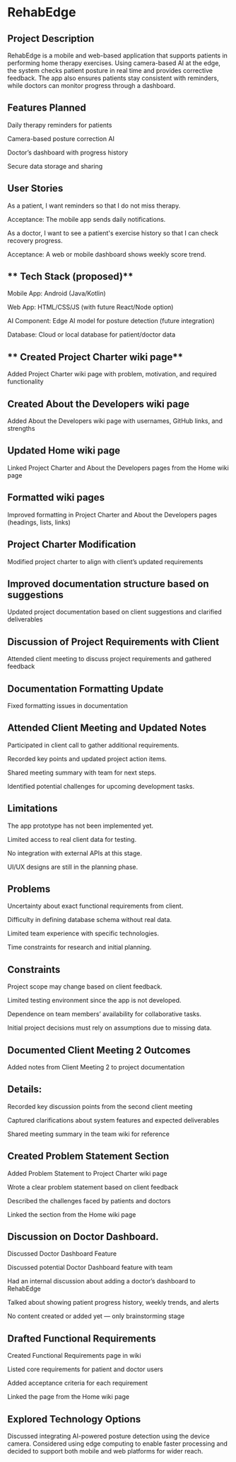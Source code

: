 # RehabEdge
## **Project Description** 

RehabEdge is a mobile and web-based application that supports patients in performing home therapy exercises. Using camera-based AI at the edge, the system checks patient posture in real time and provides corrective feedback. The app also ensures patients stay consistent with reminders, while doctors can monitor progress through a dashboard.

## **Features Planned**

Daily therapy reminders for patients

Camera-based posture correction AI

Doctor’s dashboard with progress history

Secure data storage and sharing

## **User Stories**

As a patient, I want reminders so that I do not miss therapy.

 Acceptance: The mobile app sends daily notifications.

As a doctor, I want to see a patient's exercise history so that I can check recovery progress.

Acceptance: A web or mobile dashboard shows weekly score trend.

## ** Tech Stack (proposed)**

Mobile App: Android (Java/Kotlin)

Web App: HTML/CSS/JS (with future React/Node option)

AI Component: Edge AI model for posture detection (future integration)

Database: Cloud or local database for patient/doctor data

## ** Created Project Charter wiki page**

Added Project Charter wiki page with problem, motivation, and required functionality

## Created About the Developers wiki page                         

Added About the Developers wiki page with usernames, GitHub links, and strengths

## Updated Home wiki page
Linked Project Charter and About the Developers pages from the Home wiki page

## Formatted wiki pages     
Improved formatting in Project Charter and About the Developers pages (headings, lists, links)

## Project Charter Modification
Modified project charter to align with client’s updated requirements

## Improved documentation structure based on suggestions
Updated project documentation based on client suggestions and clarified deliverables

## Discussion of Project Requirements with Client
Attended client meeting to discuss project requirements and gathered feedback

## Documentation Formatting Update
Fixed formatting issues in documentation

## Attended Client Meeting and Updated Notes

Participated in client call to gather additional requirements.

Recorded key points and updated project action items.

Shared meeting summary with team for next steps.

Identified potential challenges for upcoming development tasks.

## Limitations

The app prototype has not been implemented yet.

Limited access to real client data for testing.

No integration with external APIs at this stage.

UI/UX designs are still in the planning phase.

## Problems

Uncertainty about exact functional requirements from client.

Difficulty in defining database schema without real data.

Limited team experience with specific technologies.

Time constraints for research and initial planning.

## Constraints

Project scope may change based on client feedback.

Limited testing environment since the app is not developed.

Dependence on team members’ availability for collaborative tasks.

Initial project decisions must rely on assumptions due to missing data.

##  Documented Client Meeting 2 Outcomes

Added notes from Client Meeting 2 to project documentation
 ## Details:

Recorded key discussion points from the second client meeting

Captured clarifications about system features and expected deliverables

Shared meeting summary in the team wiki for reference

## Created Problem Statement Section

Added Problem Statement to Project Charter wiki page

Wrote a clear problem statement based on client feedback

Described the challenges faced by patients and doctors

Linked the section from the Home wiki page

## Discussion on Doctor Dashboard.

Discussed Doctor Dashboard Feature

Discussed potential Doctor Dashboard feature with team

Had an internal discussion about adding a doctor’s dashboard to RehabEdge

Talked about showing patient progress history, weekly trends, and alerts

No content created or added yet — only brainstorming stage

## Drafted Functional Requirements

Created Functional Requirements page in wiki

Listed core requirements for patient and doctor users

Added acceptance criteria for each requirement

Linked the page from the Home wiki page

## Explored Technology Options

Discussed integrating AI-powered posture detection using the device camera.
Considered using edge computing to enable faster processing and decided to support both mobile and web platforms for wider reach.
